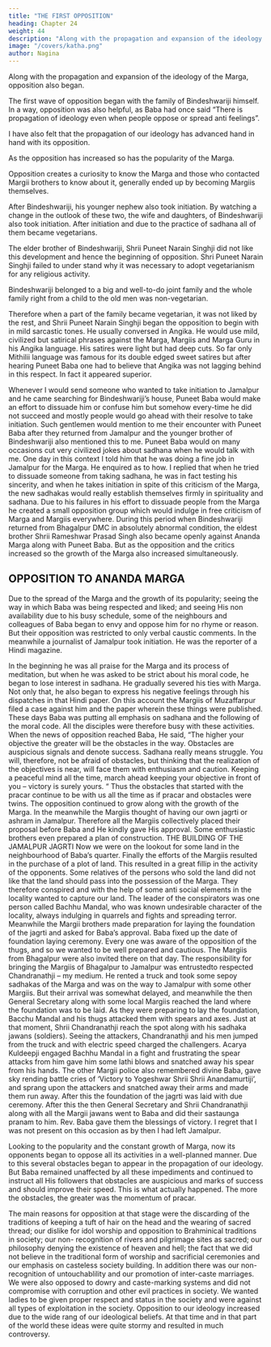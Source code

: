 ```yaml
---
title: "THE FIRST OPPOSITION"
heading: Chapter 24
weight: 44
description: "Along with the propagation and expansion of the ideology of the Marga, opposition also began"
image: "/covers/katha.png"
author: Nagina
---
```



Along with the propagation and expansion of the ideology of the Marga, opposition also began. 

The first wave of opposition began with the family of Bindeshwariji himself. In a way, opposition was also helpful, as Baba had once said “There is propagation of ideology even when people oppose or spread anti feelings”. 

I have also felt that the propagation of our ideology has advanced hand in hand with its opposition. 

As the opposition has increased so has the popularity of the Marga.

Opposition creates a curiosity to know the Marga and those who contacted Margii brothers to know about it, generally ended up by becoming Margiis themselves. 

After Bindeshwariji, his younger nephew also took initiation. By watching a change in the outlook of these two, the wife and daughters, of Bindeshwariji also took initiation. After initiation and due to the practice of sadhana all of them became vegetarians.

The elder brother of Bindeshwariji, Shrii Puneet Narain Singhji did not like this development and hence the beginning of opposition. Shri Puneet Narain Singhji failed to under stand why it was necessary to adopt vegetarianism for any religious activity. 

Bindeshwariji belonged to a big and well-to-do joint family and the whole family right from a child to the old men was non-vegetarian. 

Therefore when a part of the family became vegetarian, it was not liked by the rest, and Shrii Puneet Narain Singhji began the opposition to begin with in mild sarcastic tones. He usually conversed in Angika. He would use mild, civilized but satirical phrases against the Marga, Margiis and Marga Guru in his Angika language. His satires were light but had deep cuts. So far only Mithilii language was famous for its double edged sweet satires but after hearing Puneet Baba one had to believe that Angika was not lagging behind in this respect. In fact it appeared superior.

Whenever I would send someone who wanted to take initiation to Jamalpur and
he came searching for Bindeshwariji’s house, Puneet Baba would make an effort to
dissuade him or confuse him but somehow every-time he did not succeed and mostly
people would go ahead with their resolve to take initiation. Such gentlemen would
mention to me their encounter with Puneet Baba after they returned from Jamalpur and
the younger brother of Bindeshwariji also mentioned this to me.
Puneet Baba would on many occasions cut very civilized jokes about sadhana
when he would talk with me. One day in this context I told him that he was doing a fine
job in Jamalpur for the Marga. He enquired as to how. I replied that when he tried to
dissuade someone from taking sadhana, he was in fact testing his sincerity, and when
he takes initiation in spite of this criticism of the Marga, the new sadhakas would really
establish themselves firmly in spirituality and sadhana.
Due to his failures in his effort to dissuade people from the Marga he created a
small opposition group which would indulge in free criticism of Marga and Margiis
everywhere. During this period when Bindeshwariji returned from Bhagalpur DMC in
absolutely abnormal condition, the eldest brother Shrii Rameshwar Prasad Singh also
became openly against Ananda Marga along with Puneet Baba. But as the opposition
and the critics increased so the growth of the Marga also increased simultaneously.


## OPPOSITION TO ANANDA MARGA

Due to the spread of the Marga and the growth of its popularity; seeing the way in which Baba was being respected and liked; and seeing His non availability due to his busy schedule, some of the neighbours and colleagues of Baba began to envy and
oppose him for no rhyme or reason. But their opposition was restricted to only verbal
caustic comments. In the meanwhile a journalist of Jamalpur took initiation. He was the
reporter of a Hindi magazine.

In the beginning he was all praise for the Marga and its process of meditation, but when he was asked to be strict about his moral code, he began to lose interest in sadhana. He gradually severed his ties with Marga. Not only that, he also began to
express his negative feelings through his dispatches in that Hindi paper. On this
account the Margiis of Muzaffarpur filed a case against him and the paper wherein
these things were published.
These days Baba was putting all emphasis on sadhana and the following of the
moral code. All the disciples were therefore busy with these activities.
When the news of opposition reached Baba, He said, “The higher your
objective the greater will be the obstacles in the way. Obstacles are auspicious signals
and denote success. Sadhana really means struggle. You will, therefore, not be afraid
of obstacles, but thinking that the realization of the objectives is near, will face them
with enthusiasm and caution. Keeping a peaceful mind all the time, march ahead
keeping your objective in front of you – victory is surely yours. “
Thus the obstacles that started with the pracar continue to be with us all the
time as if pracar and obstacles were twins.
The opposition continued to grow along with the growth of the Marga. In the
meanwhile the Margiis thought of having our own jagrti or ashram in Jamalpur.
Therefore all the Margiis collectively placed their proposal before Baba and He kindly
gave His approval. Some enthusiastic brothers even prepared a plan of construction.
THE BUILDING OF THE JAMALPUR JAGRTI
Now we were on the lookout for some land in the neighbourhood of Baba’s
quarter. Finally the efforts of the Margiis resulted in the purchase of a plot of land. This
resulted in a great fillip in the activity of the opponents. Some relatives of the persons
who sold the land did not like that the land should pass into the possession of the
Marga. They therefore conspired and with the help of some anti social elements in the
locality wanted to capture our land.
The leader of the conspirators was one person called Bachhu Mandal, who was
known undesirable character of the locality, always indulging in quarrels and fights and
spreading terror. Meanwhile the Margii brothers made preparation for laying the
foundation of the jagrti and asked for Baba’s approval. Baba fixed up the date of
foundation laying ceremony.
Every one was aware of the opposition of the thugs, and so we wanted to be
well prepared and cautious. The Margiis from Bhagalpur were also invited there on that
day. The responsibility for bringing the Margiis of Bhagalpur to Jamalpur was entrustedto respected Chandranathji – my medium. He rented a truck and took some sepoy
sadhakas of the Marga and was on the way to Jamalpur with some other Margiis. But
their arrival was somewhat delayed, and meanwhile the then General Secretary along
with some local Margiis reached the land where the foundation was to be laid.
As they were preparing to lay the foundation, Bacchu Mandal and his thugs
attacked them with spears and axes. Just at that moment, Shrii Chandranathji reach
the spot along with his sadhaka jawans (soldiers).
Seeing the attackers, Chandranathji and his men jumped from the truck and
with electric speed charged the challengers. Acarya Kuldeepji engaged Bachhu Mandal
in a fight and frustrating the spear attacks from him gave him some lathi blows and
snatched away his spear from his hands. The other Margii police also remembered
divine Baba, gave sky rending battle cries of ‘Victory to Yogeshwar Shrii Shrii
Anandamurtiji’, and sprang upon the attackers and snatched away their arms and
made them run away. After this the foundation of the jagrti was laid with due ceremony.
After this the then General Secretary and Shrii Chandranathji along with all the
Margii jawans went to Baba and did their sastaunga pranam to him. Rev. Baba gave
them the blessings of victory. I regret that I was not present on this occasion as by then
I had left Jamalpur.

Looking to the popularity and the constant growth of Marga, now its
opponents began to oppose all its activities in a well-planned manner. Due to this
several obstacles began to appear in the propagation of our ideology. But Baba
remained unaffected by all these impediments and continued to instruct all His
followers that obstacles are auspicious and marks of success and should improve their
speed. This is what actually happened. The more the obstacles, the greater was the
momentum of pracar.

The main reasons for opposition at that stage were the discarding of the
traditions of keeping a tuft of hair on the head and the wearing of sacred thread; our
dislike for idol worship and opposition to Brahminical traditions in society; our non-
recognition of rivers and pilgrimage sites as sacred; our philosophy denying the
existence of heaven and hell; the fact that we did not believe in the traditional form of
worship and sacrificial ceremonies and our emphasis on casteless society building.
In addition there was our non-recognition of untouchablility and our promotion of
inter-caste marriages. We were also opposed to dowry and caste-marking systems and
did not compromise with corruption and other evil practices in society. We wanted
ladies to be given proper respect and status in the society and were against all types of
exploitation in the society. Opposition to our ideology increased due to the wide rang of
our ideological beliefs. At that time and in that part of the world these ideas were quite
stormy and resulted in much controversy.


